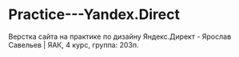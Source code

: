 # Practice---Yandex.Direct
Верстка сайта на практике по дизайну Яндекс.Директ - Ярослав Савельев | ЯАК, 4 курс, группа: 203п.
